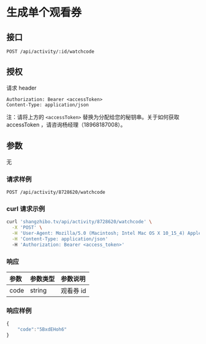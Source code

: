 # 生成单个观看券

## 接口

```http
POST /api/activity/:id/watchcode
```

## 授权

请求 header

```http
Authorization: Bearer <accessToken>
Content-Type: application/json
```

注：请将上方的 `<accessToken>` 替换为分配给您的秘钥串。关于如何获取 accessToken ，请咨询杨经理（18968187008）。

## 参数

无

### 请求样例

```http
POST /api/activity/8728620/watchcode
```

### curl 请求示例

```bash
curl 'shangzhibo.tv/api/activity/8728620/watchcode' \
  -X 'POST' \
  -H 'User-Agent: Mozilla/5.0 (Macintosh; Intel Mac OS X 10_15_4) AppleWebKit/537.36 (KHTML, like Gecko) Chrome/83.0.4103.61 Safari/537.36' \
  -H 'Content-Type: application/json'
  -H 'Authorization: Bearer <access_token>'
```

### 响应

| 参数 | 参数类型 | 参数说明 |
| :--- | :--- | :--- |
| code | string | 观看券 id |

### 响应样例

```javascript
{
    "code":"5BxdEHoh6"
}
```

